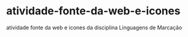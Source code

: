 # atividade-fonte-da-web-e-icones
atividade fonte da web e icones da disciplina Linguagens de Marcação
